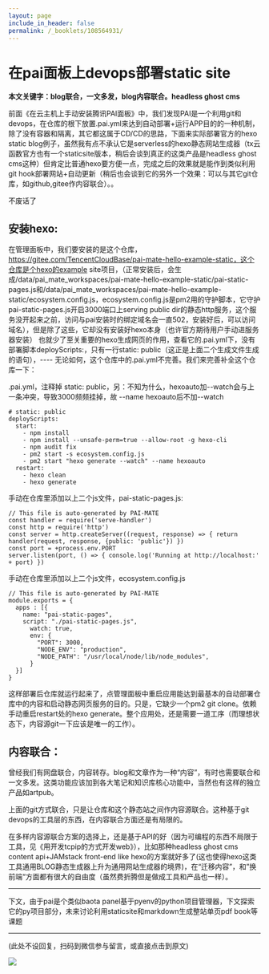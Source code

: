 ```yaml
---
layout: page
include_in_header: false
permalink: /_booklets/108564931/
---
```

在pai面板上devops部署static site
=====

__本文关键字：blog联合，一文多发，blog内容联合。headless ghost cms__

前面《在云主机上手动安装腾讯PAI面板》中，我们发现PAI是一个利用git和devops，在仓库的根下放置.pai.yml来达到自动部署+运行APP目的的一种机制，除了没有容器和隔离，其它都这属于CD/CD的思路，下面来实际部署官方的hexo static blog例子，虽然我有点不承认它是serverless的hexo静态网站生成器（tx云函数官方也有一个staticsite版本，稍后会谈到真正的这类产品是headless ghost cms这种）但肯定比普通hexo要方便一点，完成之后的效果就是能作到类似利用git hook部署网站+自动更新（稍后也会谈到它的另外一个效果：可以与其它git仓库，如github,gitee作内容联合）。。

不废话了

安装hexo:
-----

在管理面板中，我们要安装的是这个仓库，https://gitee.com/TencentCloudBase/pai-mate-hello-example-static，这个仓库是个hexo的example site项目，（正常安装后，会生成/data/pai_mate_workspaces/pai-mate-hello-example-static/pai-static-pages.js和/data/pai_mate_workspaces/pai-mate-hello-example-static/ecosystem.config.js，ecosystem.config.js是pm2用的守护脚本，它守护pai-static-pages.js开启3000端口上serving public dir的静态http服务，这个服务没开起来之前，访问与pai安装时的绑定域名会一直502，安装好后，可以访问域名），但是除了这些，它却没有安装好hexo本身（也许官方期待用户手动进服务器安装） 也就少了至关重要的hexo生成网页的作用，查看它的.pai.yml下，没有部署脚本deployScripts:，只有一行static: public（这正是上面二个生成文件生成的语句），----  无论如何，这个仓库中的.pai.yml不完善。我们来完善补全这个仓库一下：

.pai.yml，注释掉 static: public，另：不知为什么，hexoauto加--watch会与上一条冲突，导致3000频频挂掉，故 --name hexoauto后不加--watch
```
# static: public
deployScripts:
  start:
    - npm install
    - npm install --unsafe-perm=true --allow-root -g hexo-cli
    - npm audit fix
    - pm2 start -s ecosystem.config.js
    - pm2 start "hexo generate --watch" --name hexoauto
  restart:
    - hexo clean
    - hexo generate
```

手动在仓库里添加以上二个js文件，pai-static-pages.js:
```
// This file is auto-generated by PAI-MATE
const handler = require('serve-handler')
const http = require('http')
const server = http.createServer((request, response) => { return handler(request, response, {public: 'public'}) })
const port = +process.env.PORT
server.listen(port, () => { console.log('Running at http://localhost:' + port) })
```

手动在仓库里添加以上二个js文件，ecosystem.config.js
```
// This file is auto-generated by PAI-MATE
module.exports = {
  apps : [{
    name: "pai-static-pages",
    script: "./pai-static-pages.js",
      watch: true,
      env: {
        "PORT": 3000,
        "NODE_ENV": "production",
        "NODE_PATH": "/usr/local/node/lib/node_modules",
      }
  }]
}
```

这样部署后仓库就运行起来了，点管理面板中重启应用能达到最基本的自动部署仓库中的内容和启动静态网页服务的目的。只是，它缺少一个pm2 git clone。依赖手动重启restart处的hexo generate。整个应用处，还是需要一道工序（而理想状态下，内容源git一下应该是唯一的工作）。

内容联合：
-----

曾经我们有网盘联合，内容转存。blog和文章作为一种“内容”，有时也需要联合和一文多发。这类功能应该加到各大笔记和知识库核心功能中，当然也有这样的独立产品如artpub。

上面的git方式联合，只是让仓库和这个静态站之间作内容源联合。这种基于git devops的工具层的东西，在内容联合方面还是有局限的。

在多样内容源联合方案的选择上，还是基于API的好（因为可编程的东西不局限于工具，见《用开发tcpip的方式开发web》），比如那种headless ghost cms content api+JAMstack front-end like hexo的方案就好多了(这也使得hexo这类工具通用BLOG静态生成器上升为通用网站生成器的境界)，在“迁移内容”，和”换前端“方面都有很大的自由度（虽然费折腾但是做成工具和产品也一样）。


----

下文，由于pai是个类似baota panel基于pyenv的python项目管理器，下文探索它的py项目部分，未来讨论利用staticsite和markdown生成整站单页pdf book等课题



-------


(此处不设回复，扫码到微信参与留言，或直接点击到原文)

![](/p/108564931/qrcode.png)

<!-- Markdeep: -->
<meta charset="utf-8">
<link rel="stylesheet" href="../../res/aloha.css?">

<script src="../../res/markdeep.min.js" charset="utf-8"></script>





